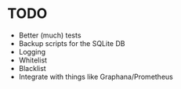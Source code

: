 # TODO

* Better (much) tests
* Backup scripts for the SQLite DB
* Logging
* Whitelist
* Blacklist
* Integrate with things like Graphana/Prometheus
